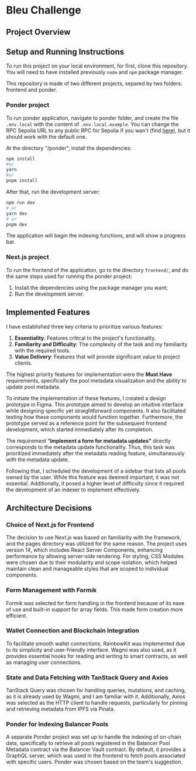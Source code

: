 # Bleu Challenge

<!-- introdução -->

## Project Overview

<!-- Falar o objetivo do projeto, colocar link para produção e link explicando o projeto -->

## Setup and Running Instructions

To run this project on your local environment, for first, clone this repository. You will need to have installed previously `node` and `npm` package manager.

This repository is made of two different projects, separed by two folders: frontend and ponder.

### Ponder project

To run ponder application, navigate to ponder folder, and create the file `.env.local` with the content of `.env.local.example`. You can change the RPC Sepolia URL to any public RPC for Sepolia if you wan't (find [here](https://chainlist.org/chain/11155111)), but it should work with the default one.

At the directory "/ponder", install the dependencies:

```bash
npm install
#or
yarn
#or
pnpm install
```

After that, run the development server:

```bash
npm run dev
# or
yarn dev
# or
pnpm dev
```

The application will begin the indexing functions, and will show a progress bar.

### Next.js project

To run the frontend of the application, go to the directory `frontend/`, and do the same steps used for running the ponder project:

1. Install the dependencies using the package manager you want;
2. Run the development server.

## Implemented Features

I have established three key criteria to prioritize various features:

1. **Essentiality**: Features critical to the project's functionality.
2. **Familiarity and Difficulty**: The complexity of the task and my familiarity with the required tools.
3. **Value Delivery**: Features that will provide significant value to project clients.

The highest priority features for implementation were the **Must Have** requirements, specifically the pool metadata visualization and the ability to update pool metadata.

To initiate the implementation of these features, I created a design prototype in Figma. This prototype aimed to develop an intuitive interface while designing specific yet straightforward components. It also facilitated testing how these components would function together. Furthermore, the prototype served as a reference point for the subsequent frontend development, which started immediately after its completion.

The requirement "**Implement a form for metadata updates"** directly corresponds to the metadata update functionality. Thus, this task was prioritized immediately after the metadata reading feature, simultaneously with the metadata update.

Following that, I scheduled the development of a sidebar that lists all pools owned by the user. While this feature was deemed important, it was not essential. Additionally, it posed a higher level of difficulty since it required the development of an indexer to implement effectively.

## Architecture Decisions

### Choice of Next.js for Frontend

The decision to use Next.js was based on familiarity with the framework, and the pages directory was utilized for the same reason. The project uses version 14, which includes React Server Components, enhancing performance by allowing server-side rendering. For styling, CSS Modules were chosen due to their modularity and scope isolation, which helped maintain clean and manageable styles that are scoped to individual components.

### Form Management with Formik

Formik was selected for form handling in the frontend because of its ease of use and built-in support for array fields. This made form creation more efficient.

### Wallet Connection and Blockchain Integration

To facilitate smooth wallet connections, RainbowKit was implemented due to its simplicity and user-friendly interface.
Wagmi was also used, as it provides essential hooks for reading and writing to smart contracts, as well as managing user connections.

### State and Data Fetching with TanStack Query and Axios

TanStack Query was chosen for handling queries, mutations, and caching, as it is already used by Wagmi, and I am familiar with it. Additionally, Axios was selected as the HTTP client to handle requests, particularly for pinning and retrieving metadata from IPFS via Pinata.

### Ponder for Indexing Balancer Pools

A separate Ponder project was set up to handle the indexing of on-chain data, specifically to retrieve all pools registered in the Balancer Pool Metadata contract via the Balancer Vault contract. By default, it provides a GraphQL server, which was used in the frontend to fetch pools associated with specific users. Ponder was chosen based on the team's suggestion.